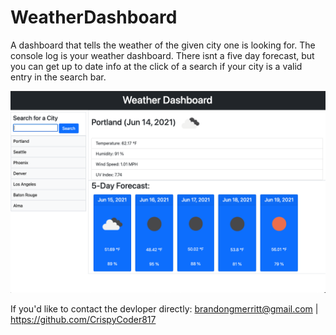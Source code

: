 # WeatherDashboard
A dashboard that tells the weather of the given city one is looking for.
The console log is your weather dashboard. There isnt a five day forecast, but you can get up to date info at the click of a search if your city is a valid entry in the search bar.

![ApplicationWorkingLoacallyScreenshot](weatherapp.png)

If you'd like to contact the devloper directly:
brandongmerritt@gmail.com | 
https://github.com/CrispyCoder817